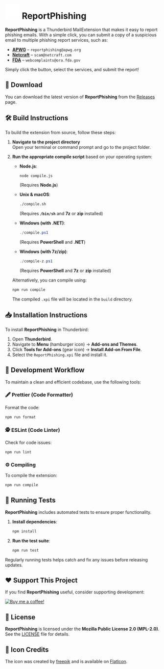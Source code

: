 # ![icon](src/icons/icon48_inverted.png) ReportPhishing

**ReportPhishing** is a Thunderbird MailExtension that makes it easy to report phishing emails. With a simple click, you can submit a copy of a suspicious email to multiple phishing report services, such as:

- **[APWG](https://apwg.org/)** – `reportphishing@apwg.org`
- **[Netcraft](https://www.netcraft.com/)** – `scam@netcraft.com`
- **[FDA](https://www.fda.gov/)** – `webcomplaints@ora.fda.gov`

Simply click the button, select the services, and submit the report!

## 🚀 Download

You can download the latest version of **ReportPhishing** from the [Releases](https://github.com/LucBennett/ReportPhishing/releases/latest) page.

## 🛠️ Build Instructions

To build the extension from source, follow these steps:

1. **Navigate to the project directory**  
   Open your terminal or command prompt and go to the project folder.

2. **Run the appropriate compile script** based on your operating system:

   - **Node.js**:

     ```bash
     node compile.js
     ```

     (Requires **Node.js**)

   - **Unix & macOS**:

     ```bash
     ./compile.sh
     ```

     (Requires **`/bin/sh`** and **7z** or **zip** installed)

   - **Windows (with .NET)**:

     ```powershell
     ./compile.ps1
     ```

     (Requires **PowerShell** and **.NET**)

   - **Windows (with 7z/zip)**:
     ```powershell
     ./compile-z.ps1
     ```
     (Requires **PowerShell** and **7z** or **zip** installed)

   Alternatively, you can compile using:

   ```bash
   npm run compile
   ```

   The compiled `.xpi` file will be located in the `build` directory.

## 📥 Installation Instructions

To install **ReportPhishing** in Thunderbird:

1. Open **Thunderbird**.
2. Navigate to **Menu** (hamburger icon) → **Add-ons and Themes**.
3. Click **Tools for Add-ons** (gear icon) → **Install Add-on From File**.
4. Select the `ReportPhishing.xpi` file and install it.

## 🔧 Development Workflow

To maintain a clean and efficient codebase, use the following tools:

### 🖋️ Prettier (Code Formatter)

Format the code:

```bash
npm run format
```

### 🕵️ ESLint (Code Linter)

Check for code issues:

```bash
npm run lint
```

### ⚙️ Compiling

To compile the extension:

```bash
npm run compile
```

## 🧪 Running Tests

**ReportPhishing** includes automated tests to ensure proper functionality.

1. **Install dependencies**:

   ```bash
   npm install
   ```

2. **Run the test suite**:

   ```bash
   npm run test
   ```

Regularly running tests helps catch and fix any issues before releasing updates.

## ❤️ Support This Project

If you find **ReportPhishing** useful, consider supporting development:

[![Buy me a coffee!](https://img.shields.io/badge/Donate-PayPal-blue.svg)](https://paypal.me/LucBenn)

## 📜 License

**ReportPhishing** is licensed under the **Mozilla Public License 2.0 (MPL-2.0)**.  
See the [LICENSE](LICENSE) file for details.

## 🎨 Icon Credits

The icon was created by [freepik](https://www.freepik.com) and is available on [FlatIcon](https://www.flaticon.com/free-icon/phishing_3067762).
